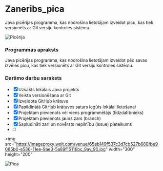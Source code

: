 # Zaneribs_pica
Java picērijas programma, kas nodrošina lietotājam izveidot picu, kas tiek versionēts ar Git versiju kontroles sistēmu.

![Picērija](https://i.etsystatic.com/23444619/r/il/a400e6/3006317757/il_fullxfull.3006317757_3yhi.jpg)

### **Programmas apraksts**
Java picērijas programma, kas nodrošina lietotājam izveidot pēc savas izvēles picu, kas tiek versionēts ar Git versiju kontroles sistēmu.

### **Darāmo darbu saraksts**
- [x] Uzsākts lokālais Java projekts
- [x] Veikta versionēšana ar Git
- [x] Izveidota GitHub krātuve
- [x] Papildinātā GitHub krātuves saturs iegūts lokālai lietošanai
- [x] Projektam pievienots vēl viens programmētājs (līdzdalībnieks)
- [x] Projektam pievienots jauns zars (branch)
- [x] Sapludināti zari un novērsts nepilnību (issue) pieteikums
- [ ] 
<img src="https://imageproxy.wolt.com/venue/65eb149f537c3d7cb527b680/be9085b0-e536-11ee-9ae3-5a89f15116bc_9av_90.jpg" width="300" height="200"

![Pica](https://imageproxy.wolt.com/venue/65eb149f537c3d7cb527b680/be9085b0-e536-11ee-9ae3-5a89f15116bc_9av_90.jpg)
